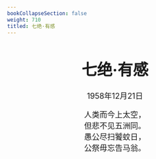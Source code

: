 ```yaml
---
bookCollapseSection: false
weight: 710
titled: 七绝·有感
---
```


<div align="center">

<font size="4">

# 七绝·有感
1958年12月21日

人类而今上太空，  
但悲不见五洲同。  
愚公尽扫饕蚊日，  
公祭毋忘告马翁。

</font>

</div>

